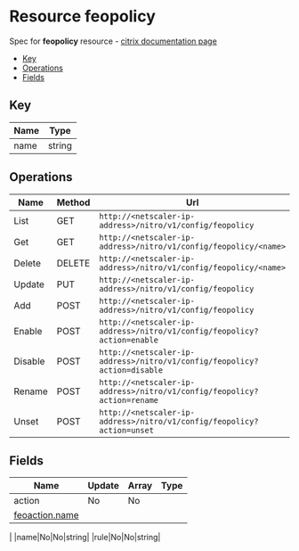 # Resource feopolicy

Spec for **feopolicy** resource - [citrix documentation page](https://developer-docs.citrix.com/projects/netscaler-nitro-api/en/11.0/configuration/front-end-optimization/feopolicy/feopolicy/)

- [Key](#key)
- [Operations](#operations)
- [Fields](#fields)

## Key

| Name | Type |
|----|----|
| name | string |

## Operations

| Name | Method | Url |
|----|----|----|
| List | GET | `http://<netscaler-ip-address>/nitro/v1/config/feopolicy` |
| Get | GET | `http://<netscaler-ip-address>/nitro/v1/config/feopolicy/<name>` |
| Delete | DELETE | `http://<netscaler-ip-address>/nitro/v1/config/feopolicy/<name>` |
| Update | PUT | `http://<netscaler-ip-address>/nitro/v1/config/feopolicy` |
| Add | POST | `http://<netscaler-ip-address>/nitro/v1/config/feopolicy` |
| Enable | POST | `http://<netscaler-ip-address>/nitro/v1/config/feopolicy?action=enable` |
| Disable | POST | `http://<netscaler-ip-address>/nitro/v1/config/feopolicy?action=disable` |
| Rename | POST | `http://<netscaler-ip-address>/nitro/v1/config/feopolicy?action=rename` |
| Unset | POST | `http://<netscaler-ip-address>/nitro/v1/config/feopolicy?action=unset` |

## Fields

| Name | Update | Array | Type |
|----|----|----|----|
|action|No|No
|[feoaction.name](/doc/resources/feoaction.md)
|
|name|No|No|string|
|rule|No|No|string|

